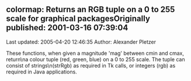 ## colormap: Returns an RGB tuple on a 0 to 255 scale for graphical packagesOriginally published: 2001-03-16 07:39:04 
Last updated: 2005-04-20 12:46:35 
Author: Alexander Pletzer 
 
These functions, when given a magnitude 'mag' between cmin and cmax, return\na colour tuple (red, green, blue) on a 0 to 255 scale. The tuple can consist of strings\n(strRgb) as required in Tk calls, or integers (rgb) as required in Java applications.